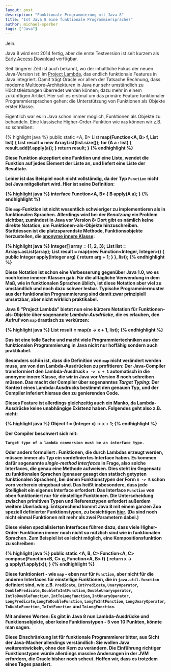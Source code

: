 ```yaml
---
layout: post
description: "Funktionale Programmierung mit Java 8"
title: "Ist Java 8 eine funktionale Programmiersprache?"
author: michael-sperber
tags: ["Java"]
---
```


Jein.

Java 8 wird erst 2014 fertig, aber die erste Testversion ist seit
kurzem als [Early Access
Download](http://www.oracle.com/technetwork/java/javase/downloads/ea-jsp-142245.html)
verfügbar.

Seit längerer Zeit ist auch bekannt, wo der inhaltliche Fokus der
neuen Java-Version ist: Im [Project
Lambda](http://openjdk.java.net/projects/lambda/), das endlich
funktionale Features in Java integriert.  Damit trägt Oracle vor allem
der Tatsache Rechnung, dass moderne Multicore-Architekturen in Java
nur sehr umständlich zu Höchstleistungen überredet werden können; dazu
mehr in einem zukünftigen Artikel.  Hier soll es erstmal um das
primäre Feature funktionaler Programmiersprachen gehen: die
Unterstützung von Funktionen als Objekte erster Klasse.

<!-- more start -->

Eigentlich war es in Java schon immer möglich, Funktionen als
Objekte zu behandeln.  Eine klassische Higher-Order-Funktion wie
`map` können wir z.B. so schreiben:

{% highlight java %}
    public static <A, B> List<B> map(Function<A, B> f, List<A> list) {
        List<B> result = new ArrayList<B>(list.size());
        for (A a : list) {
            result.add(f.apply(a));
        }
        return result;
    }
{% endhighlight %}

Diese Funktion akzeptiert eine Funktion und eine Liste, wendet die
Funktion auf jedes Element der Liste an, und liefert eine Liste der
Resultate.

Leider ist das Beispiel noch nicht vollständig, da der Typ `Function`
nicht bei Java mitgeliefert wird.  Hier ist seine Definition:

{% highlight java %}
interface Function<A, B> {
    B apply(A a);
}
{% endhighlight %}

Die `map`-Funktion ist nicht wesentlich schwieriger zu implementieren
als in funktionalen Sprachen.  Allerdings wird bei der *Benutzung*
ein Problem sichtbar, zumindest in Java vor Version 8: Dort gibt es
nämlich keine direkte Notation, um Funktionen-als-Objekte
hinzuschreiben.  Stattdessen ist die platzsparendste Methode,
Funktionsobjekte herzustellen, die [anonyme innere
Klasse](http://docs.oracle.com/javase/tutorial/java/javaOO/anonymousclasses.html):

{% highlight java %}
        Integer[] array = {1, 2, 3};
        List<Integer> list = Arrays.asList(array);
        List<Integer> result = map(new Function<Integer, Integer>() {
            public Integer apply(Integer arg) {
                return arg + 1;
            }
        }, list);
{% endhighlight %}

Diese Notation ist schon eine Verbesserung gegenüber Java 1.0, wo es
noch keine inneren Klassen gab. Für die alltägliche Verwendung in dem
Maß, wie in funktionalen Sprachen üblich, ist diese Notation aber viel
zu umständlich und noch dazu schwer lesbar.  Typische
Programmiermuster aus der funktionalen Programmierung sind damit zwar
prinzipiell umsetzbar, aber nicht wirklich praktikabel.

Java 8 "Project Lambda" bietet nun eine kürzere Notation für
Funktionen-als-Objekte über sogenannte *Lambda-Ausdrücke*, die es
erlauben, den Aufruf von `map` drastisch zu verkürzen:

{% highlight java %}
        List<Integer> result = map(x -> x + 1, list);
{% endhighlight %}

Das ist eine tolle Sache und macht viele Programmiertechniken aus der
funktionalen Programmierung in Java nicht nur hoffähig sondern auch
praktikabel.

Besonders schön ist, dass die Definition von `map` nicht verändert
werden muss, um von den Lambda-Ausdrücken zu profitieren: Der
Java-Compiler transformiert den Lambda-Ausdruck `x -> x + 1`
automatisch in die anonyme innere Klasse, die wir in Java vor Version
8 noch schreiben müssen.  Das macht der Compiler über sogenanntes
*Target Typing*: Der Kontext eines Lambda-Ausdrucks bestimmt den
genauen Typ, und der Compiler inferiert hieraus den zu genierenden
Code.

Dieses Feature ist allerdings gleichzeitig auch ein Manko, da
Lambda-Ausdrücke keine unabhängige Existenz haben.  Folgendes geht
also z.B. nicht:

{% highlight java %}
    Object f = (Integer x) -> x + 1;
{% endhighlight %}

Der Compiler beschwert sich mit:

    Target type of a lambda conversion must be an interface type.

Oder anders formuliert : Funktionen, die durch Lambdas erzeugt werden,
müssen immer als Typ ein vordefiniertes Interface haben.  Es kommen
dafür sogenannte *single-method interfaces* in Frage, also solche
Interfaces, die genau eine Methode aufweisen.  Dies steht im Gegensatz
zu funktionalen Sprachen (genauer gesagt den statisch getypten
funktionalen Sprachen), bei denen Funktionstypen der Form `A -> B`
schon vorn vorherein eingebaut sind.  Das heißt insbesondere, dass
jede Stelligkeit ein eigenes Interface erfordert: Das Interface
`Function` von oben funktioniert nur für einstellige Funktionen.  Die Unterscheidung
zwischen primitiven Typen und Referenztypen erfordert außerdem weitere
Überladung.  Entsprechend kommt Java 8 mit einem ganzen Zoo speziell
definierter Funktionstypen, zu besichtigen
[hier](http://download.java.net/jdk8/docs/api/java/util/function/package-summary.html).
(Da sind noch nicht einmal Funktionen mit mehr als zwei Parametern
dabei.)

Diese vielen spezialisierten Interfaces führen dazu, dass viele
Higher-Order-Funktionen immer noch nicht so nützlich sind wie in
funktionalen Sprachen.  Zum Beispiel ist es leicht möglich, eine
Kompositionsfunktion zu schreiben:

{% highlight java %}
    public static <A, B, C> Function<A, C> compose(Function<B, C> g, Function<A, B> f) {
        return x -> g.apply(f.apply(x));
    }
{% endhighlight %}

Diese funktioniert - wie `map` - eben nur für `Function`, aber nicht
für die anderen Interfaces für einstellige Funktionen, die in
`java.util.function` definiert sind, wie z.B. `Predicate`, `IntPredicate`,
`UnaryOperator`, `DoublePredicate`, `DoubleToIntFunction`,
`DoubleUnaryoperator`, `IntToDoubleFunction`, `IntToLongFunction`,
`IntUnaryOperator`, `LongPredicate`,`LongToDoubleFunction`,
`LongToIntFunction`, `LongUnaryOperator`, `ToDubleFunction`,
`ToIntFunction` und `ToLongFunction`.

Mit anderen Worten: Es gibt in Java 8 nun Lambda-Ausdrücke und
Funktionsobjekte, aber keine Funktionstypen - 5 von 10 Punkten, könnte
man sagen.

Diese Einschränkung ist für funktionale Programmierer bitter, aus
Sicht der Java-Macher allerdings verständlich: Sie wollen Java
weiterentwickeln, ohne den Kern zu verändern.  Die Einführung
richtiger Funktionstypen würde allerdings massive Änderungen in der
JVM erfordern, die Oracle bisher noch scheut.  Hoffen wir, dass es
trotzdem eines Tages passiert.

<!-- more end -->
